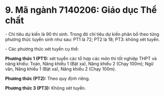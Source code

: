 # 9. Mã ngành 7140206: Giáo dục Thể chất

\- Chỉ tiêu dự kiến là 90 thí sinh. Trong đó chỉ tiêu dự kiến phân bổ theo từng phương thức tuyển sinh như sau: PT1 là 72; PT2 là 18; PT3: không xét tuyển.

\- Các phương thức xét tuyển cụ thể:

**Phương thức 1 (PT1):** xét tuyển các tổ hợp các môn thi tốt nghiệp THPT và năng khiếu: Toán, Năng khiếu 1 (Bật xa), Năng khiếu 2 (Chạy 100m); Ngữ văn, Năng khiếu 1 (Bật xa), Năng khiếu 2 (Chạy 100m).

**Phương thức (PT2):** Theo quy định riêng.

**Phương thức 3 (PT3):** Không xét tuyển.